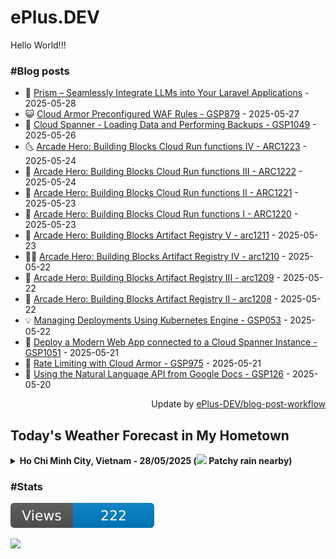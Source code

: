 # ePlus.DEV

Hello World!!!

### #Blog posts

- 🧰 [Prism – Seamlessly Integrate LLMs into Your Laravel Applications](https://eplus.dev/prism-seamlessly-integrate-llms-into-your-laravel-applications) - 2025-05-28 
- 😺 [Cloud Armor Preconfigured WAF Rules - GSP879](https://eplus.dev/cloud-armor-preconfigured-waf-rules-gsp879) - 2025-05-27 
- 🗽 [Cloud Spanner - Loading Data and Performing Backups - GSP1049](https://eplus.dev/cloud-spanner-loading-data-and-performing-backups-gsp1049) - 2025-05-26 
- 🌜 [Arcade Hero: Building Blocks Cloud Run functions IV - ARC1223](https://eplus.dev/arcade-hero-building-blocks-cloud-run-functions-iv-arc1223) - 2025-05-24 
- 📝 [Arcade Hero: Building Blocks Cloud Run functions III - ARC1222](https://eplus.dev/arcade-hero-building-blocks-cloud-run-functions-iii-arc1222) - 2025-05-24 
- 🚀 [Arcade Hero: Building Blocks Cloud Run functions II - ARC1221](https://eplus.dev/arcade-hero-building-blocks-cloud-run-functions-ii-arc1221) - 2025-05-23 
- 💼 [Arcade Hero: Building Blocks Cloud Run functions I - ARC1220](https://eplus.dev/arcade-hero-building-blocks-cloud-run-functions-i-arc1220) - 2025-05-23 
- 🦣 [Arcade Hero: Building Blocks Artifact Registry V - arc1211](https://eplus.dev/arcade-hero-building-blocks-artifact-registry-v-arc1211) - 2025-05-23 
- 👨‍🏫 [Arcade Hero: Building Blocks Artifact Registry IV - arc1210](https://eplus.dev/arcade-hero-building-blocks-artifact-registry-iv-arc1210) - 2025-05-22 
- 🔭 [Arcade Hero: Building Blocks Artifact Registry III - arc1209](https://eplus.dev/arcade-hero-building-blocks-artifact-registry-iii-arc1209) - 2025-05-22 
- 🤡 [Arcade Hero: Building Blocks Artifact Registry II - arc1208](https://eplus.dev/arcade-hero-building-blocks-artifact-registry-ii-arc1208) - 2025-05-22 
- 💡 [Managing Deployments Using Kubernetes Engine - GSP053](https://eplus.dev/managing-deployments-using-kubernetes-engine-gsp053) - 2025-05-22 
- 🦣 [Deploy a Modern Web App connected to a Cloud Spanner Instance - GSP1051](https://eplus.dev/deploy-a-modern-web-app-connected-to-a-cloud-spanner-instance-gsp1051) - 2025-05-21 
- 💪 [Rate Limiting with Cloud Armor - GSP975](https://eplus.dev/rate-limiting-with-cloud-armor-gsp975) - 2025-05-21 
- 🤡 [Using the Natural Language API from Google Docs - GSP126](https://eplus.dev/using-the-natural-language-api-from-google-docs-gsp126-1) - 2025-05-20 


<div align="right">
    Update by <a target="_blank" href="https://github.com/ePlus-DEV/blog-post-workflow">ePlus-DEV/blog-post-workflow</a>
</div>


## Today's Weather Forecast in My Hometown



<details>
    <summary><b>Ho Chi Minh City, Vietnam - 28/05/2025 (<img src="https://cdn.weatherapi.com/weather/64x64/day/176.png" width="25" /> Patchy rain nearby)</b>
    </summary>

    
<table>
    <tr>
        <th>Hour</th>
        <td>00:00</td><td>01:00</td><td>02:00</td><td>03:00</td><td>04:00</td><td>05:00</td><td>06:00</td><td>07:00</td><td>08:00</td><td>09:00</td><td>10:00</td><td>11:00</td><td>12:00</td><td>13:00</td><td>14:00</td><td>15:00</td><td>16:00</td><td>17:00</td><td>18:00</td><td>19:00</td><td>20:00</td><td>21:00</td><td>22:00</td><td>23:00</td>
    </tr>
    <tr>
        <th>Weather</th>
        <td><img src="https://cdn.weatherapi.com/weather/64x64/night/176.png"></img></td><td><img src="https://cdn.weatherapi.com/weather/64x64/night/176.png"></img></td><td><img src="https://cdn.weatherapi.com/weather/64x64/night/353.png"></img></td><td><img src="https://cdn.weatherapi.com/weather/64x64/night/176.png"></img></td><td><img src="https://cdn.weatherapi.com/weather/64x64/night/119.png"></img></td><td><img src="https://cdn.weatherapi.com/weather/64x64/night/119.png"></img></td><td><img src="https://cdn.weatherapi.com/weather/64x64/day/116.png"></img></td><td><img src="https://cdn.weatherapi.com/weather/64x64/day/116.png"></img></td><td><img src="https://cdn.weatherapi.com/weather/64x64/day/122.png"></img></td><td><img src="https://cdn.weatherapi.com/weather/64x64/day/116.png"></img></td><td><img src="https://cdn.weatherapi.com/weather/64x64/day/116.png"></img></td><td><img src="https://cdn.weatherapi.com/weather/64x64/day/119.png"></img></td><td><img src="https://cdn.weatherapi.com/weather/64x64/day/116.png"></img></td><td><img src="https://cdn.weatherapi.com/weather/64x64/day/119.png"></img></td><td><img src="https://cdn.weatherapi.com/weather/64x64/day/119.png"></img></td><td><img src="https://cdn.weatherapi.com/weather/64x64/day/116.png"></img></td><td><img src="https://cdn.weatherapi.com/weather/64x64/day/116.png"></img></td><td><img src="https://cdn.weatherapi.com/weather/64x64/day/116.png"></img></td><td><img src="https://cdn.weatherapi.com/weather/64x64/day/116.png"></img></td><td><img src="https://cdn.weatherapi.com/weather/64x64/night/263.png"></img></td><td><img src="https://cdn.weatherapi.com/weather/64x64/night/353.png"></img></td><td><img src="https://cdn.weatherapi.com/weather/64x64/night/263.png"></img></td><td><img src="https://cdn.weatherapi.com/weather/64x64/night/176.png"></img></td><td><img src="https://cdn.weatherapi.com/weather/64x64/night/293.png"></img></td>
    </tr>
    <tr>
        <th>Condition</th>
        <td width="200px">Patchy rain nearby</td><td width="200px">Patchy rain nearby</td><td width="200px">Light rain shower</td><td width="200px">Patchy rain nearby</td><td width="200px">Cloudy </td><td width="200px">Cloudy </td><td width="200px">Partly Cloudy </td><td width="200px">Partly Cloudy </td><td width="200px">Overcast </td><td width="200px">Partly Cloudy </td><td width="200px">Partly Cloudy </td><td width="200px">Cloudy </td><td width="200px">Partly Cloudy </td><td width="200px">Cloudy </td><td width="200px">Cloudy </td><td width="200px">Partly Cloudy </td><td width="200px">Partly cloudy</td><td width="200px">Partly Cloudy </td><td width="200px">Partly Cloudy </td><td width="200px">Patchy light drizzle</td><td width="200px">Light rain shower</td><td width="200px">Patchy light drizzle</td><td width="200px">Patchy rain nearby</td><td width="200px">Patchy light rain</td>
    </tr>
    <tr>
        <th>Temperature</th>
        <td>27.6 °C</td><td>27.5 °C</td><td>27.4 °C</td><td>27.3 °C</td><td>27.1 °C</td><td>27.1 °C</td><td>27.3 °C</td><td>28 °C</td><td>29.4 °C</td><td>30 °C</td><td>30.3 °C</td><td>31 °C</td><td>31.1 °C</td><td>30.8 °C</td><td>30.6 °C</td><td>29.6 °C</td><td>33.2 °C</td><td>29.1 °C</td><td>28.8 °C</td><td>28.4 °C</td><td>28.2 °C</td><td>28.4 °C</td><td>28.2 °C</td><td>27.6 °C</td>
    </tr>
    <tr>
        <th>Wind</th>
        <td>7.9 kph</td><td>6.1 kph</td><td>5 kph</td><td>4 kph</td><td>6.5 kph</td><td>4.7 kph</td><td>5 kph</td><td>6.1 kph</td><td>7.2 kph</td><td>9 kph</td><td>10.4 kph</td><td>11.5 kph</td><td>10.8 kph</td><td>10.1 kph</td><td>9.7 kph</td><td>8.6 kph</td><td>7.6 kph</td><td>8.3 kph</td><td>7.9 kph</td><td>8.6 kph</td><td>10.4 kph</td><td>11.5 kph</td><td>13.7 kph</td><td>12.2 kph</td>
    </tr>
</table>


<div align="right">
    Updated at: 2025-05-28T09:50:57Z - by <a target="_blank"
        href="https://github.com/ePlus-DEV/weather-forecast">ePlus-DEV/weather-forecast</a>
</div>
</details>


### #Stats

[![Image of counter](https://github.com/ePlus-DEV/view-counter/blob/main/svg/685088620/badge.svg)](https://github.com/ePlus-DEV/view-counter/blob/main/readme/685088620/week.md)

![](https://komarev.com/ghpvc/?username=ePlus-DEV&style=for-the-badge)
